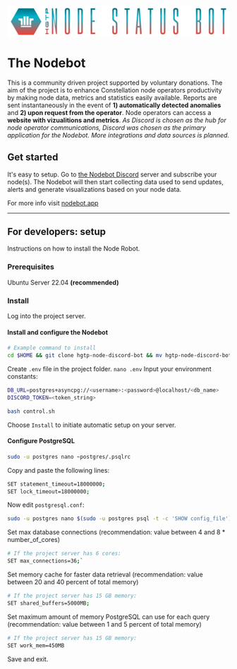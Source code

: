 ![Logo](https://github.com/buzzgreyday/hgtp-node-discord-bot/blob/master/static/logo/banner-color.png)

# The Nodebot

This is a community driven project supported by voluntary donations. The aim of the project is to enhance Constellation node operators productivity by making node data, metrics and statistics easily available. 
Reports are sent instantaneously in the event of **1) automatically detected anomalies** and **2) upon request from the operator**. Node operators can access a **website with vizualitions and metrics**. *As Discord is chosen as the hub for node operator communications, Discord was chosen as the primary application for the Nodebot. More integrations and data sources is planned.*

<script type="text/javascript" src="https://cdnjs.buymeacoffee.com/1.0.0/button.prod.min.js" data-name="bmc-button" data-slug="buzzgreyday" data-color="#FFDD00" data-emoji=""  data-font="Cookie" data-text="Buy me a coffee" data-outline-color="#000000" data-font-color="#000000" data-coffee-color="#ffffff" ></script>

## Get started

It's easy to setup. Go to [the Nodebot Discord](https://discord.gg/WHwSdWJED3) server and subscribe your node(s). The Nodebot will then start collecting data used to send updates, alerts and generate visualizations based on your node data.

For more info visit [nodebot.app](https://nodebot.app/)

-----

## For developers: setup

Instructions on how to install the Node Robot.

### Prerequisites

Ubuntu Server 22.04 **(recommended)**

### Install

Log into the project server.

#### Install and configure the Nodebot
```bash
# Example command to install
cd $HOME && git clone hgtp-node-discord-bot && mv hgtp-node-discord-bot bot && cd bot
```
Create `.env` file in the project folder.
```nano .env```
Input your environment constants:
```bash
DB_URL=postgres+asyncpg://<username>:<password>@localhost/<db_name>
DISCORD_TOKEN=<token_string>
```
```bash
bash control.sh
```
Choose `Install` to initiate automatic setup on your server.

#### Configure PostgreSQL
```bash
sudo -u postgres nano ~postgres/.psqlrc
```
Copy and paste the following lines:
```bash
SET statement_timeout=18000000;
SET lock_timeout=18000000;
```
Now edit `postgresql.conf`:
```bash
sudo -u postgres nano $(sudo -u postgres psql -t -c 'SHOW config_file')
```
Set max database connections (recommendation: value between 4 and 8 * number_of_cores)
```bash
# If the project server has 6 cores:
SET max_connections=36;`
```
Set memory cache for faster data retrieval (recommendation: value between 20 and 40 percent of total memory)
```bash
# If the project server has 15 GB memory:
SET shared_buffers=5000MB;
```
Set maximum amount of memory PostgreSQL can use for each query (recommendation: value between 1 and 5 percent of total memory)
```bash
# If the project server has 15 GB memory:
SET work_mem=450MB
```
Save and exit.
